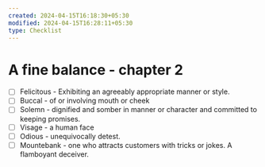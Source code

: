 ```yaml
---
created: 2024-04-15T16:18:30+05:30
modified: 2024-04-15T16:28:11+05:30
type: Checklist
---
```


# A fine balance - chapter 2

- [ ] Felicitous - Exhibiting an agreeably appropriate manner or style.
- [ ] Buccal - of or involving mouth or cheek
- [ ] Solemn - dignified and somber in manner or character and committed to keeping promises.
- [ ] Visage - a human face
- [ ] Odious - unequivocally detest.
- [ ] Mountebank - one who attracts customers with tricks or jokes. A flamboyant deceiver.
